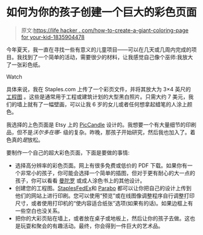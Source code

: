 # 如何为你的孩子创建一个巨大的彩色页面

> 原文:[https://life hacker . com/how-to-create-a-giant-coloring-page for your-kid-1835904478](https://lifehacker.com/how-to-create-a-giant-coloring-page-for-your-kid-1835904478)

今年夏天，我一直在寻找一些有意义的儿童项目——可以在几天或几周内完成的项目。我找到了一个简单的活动，需要很少的材料，让我感觉自己像个巫师:我放大了一张彩色纸。

Watch

具体来说，我在 Staples.com 上传了一个彩页文件，并将其放大为 3×4 英尺的 [工程图](https://www.staples.com/sbd/content/copyandprint/engineering-prints.html) 。这些是通常用于工程或建筑计划的大型黑白照片。只需大约 7 美元，我们的墙上就有了一幅壁画，可以让我 6 岁的女儿或者任何想拿起蜡笔的人涂上颜色。

我选择的上色页面是 Etsy 上的 [PicCandle](https://www.etsy.com/shop/PicCandle?ref=simple-shop-header-name&listing_id=581233057) 设计的。我想要一个有大量细节的印刷品，但不是*沃尔多在哪-* 级的复杂。昨晚，那孩子开始研究，然后我也加入了。着色真的*是*放松。

要制作一个自己的超大彩色页面，下面是要做的事情:

*   选择高分辨率的彩色页面。网上有很多免费或低价的 PDF 下载。如果你有一个非常小的孩子，你可能会选择一个简单的插图，但对于更有耐心的大一点的孩子，你可以看看 [曼陀罗](https://www.etsy.com/search?q=mandalas%20coloring%20pages&ref=auto-1&as_prefix=mandalas%20color) 或成人涂色书上的其他设计。
*   创建您的工程图。[Staples](https://www.staples.com/sbd/content/copyandprint/engineering-prints.html)[FedEx](https://www.fedex.com/en-us/printing/posters/oversize-prints.html)和 [Parabo](https://www.parabo.press/engineer-prints) 都可以让你把自己的设计上传到他们的网站上进行印刷。您可以使用“预览”或在线图像调整程序自行调整打印尺寸，或者使用打印机的“使内容适合纸张”选项(如果有的话)。如果边框上有一些空白也没关系。
*   把你的大彩页贴在墙上，或者放在桌子或地板上，然后让你的孩子去做。这也是玩耍和聚会的有趣活动。最终，你会得到一件巨大的艺术品。